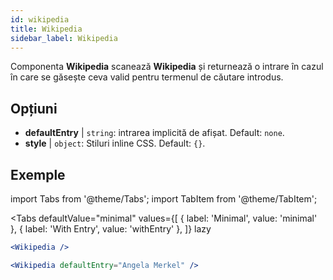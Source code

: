 ```yaml
---
id: wikipedia 
title: Wikipedia
sidebar_label: Wikipedia
---
```


Componenta **Wikipedia** scanează **Wikipedia** și returnează o intrare în cazul în care se găsește ceva valid pentru termenul de căutare introdus.

## Opțiuni

* __defaultEntry__ | `string`: intrarea implicită de afișat. Default: `none`.
* __style__ | `object`: Stiluri inline CSS. Default: `{}`.


## Exemple

import Tabs from '@theme/Tabs';
import TabItem from '@theme/TabItem';

<Tabs
    defaultValue="minimal"
    values={[
        { label: 'Minimal', value: 'minimal' },
        { label: 'With Entry', value: 'withEntry' },
    ]}
    lazy
>

<TabItem value="minimal">

```jsx live
<Wikipedia />
```

</TabItem>

<TabItem value="withEntry">

```jsx live
<Wikipedia defaultEntry="Angela Merkel" />
```

</TabItem>

</Tabs>

